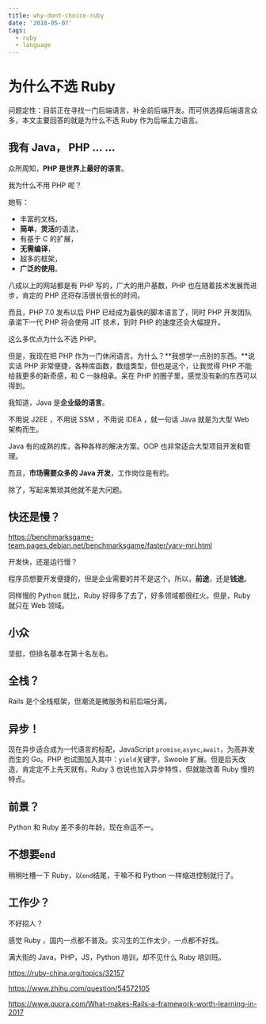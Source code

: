 ```yaml
---
title: why-dont-choice-ruby
date: '2018-05-07'
tags:
  - ruby
  - language
---
```

# 为什么不选 Ruby

问题定性：目前正在寻找一门后端语言，补全前后端开发。而可供选择后端语言众多，本文主要回答的就是为什么不选 Ruby 作为后端主力语言。

<!--
核心：
自己对 Ruby 没有信心，
全栈，还是补充技术栈？
happiness or sense of security ？
期望：
能在前端，后端都找工作
-->
## 我有 Java， PHP ... ...

众所周知，**PHP 是世界上最好的语言**。

我为什么不用 PHP 呢？

她有：
+ 丰富的文档，
+ **简单**，**灵活**的语法，
+ 有基于 C 的扩展，
+ **无需编译**，
+ 超多的框架，
+ **广泛的使用**。

八成以上的网站都是有 PHP 写的，广大的用户基数，PHP 也在随着技术发展而进步，肯定的 PHP 还将存活很长很长的时间。

而且，PHP 7.0 发布以后 PHP 已经成为最快的脚本语言了，同时 PHP 开发团队承诺下一代 PHP 将会使用 JIT 技术，到时 PHP 的速度还会大幅提升。

这么多优点为什么不选 PHP。

但是，我现在把 PHP 作为一门休闲语言。为什么？**我想学一点别的东西。**说实话 PHP 非常便捷，各种库函数，数组类型，但也是这个，让我觉得 PHP 不能给我更多的新奇感，和 C 一脉相承。呆在 PHP 的圈子里，感觉没有新的东西可以得到。

我知道，Java 是**企业级的语言**。

不用说 J2EE ，不用说 SSM ，不用说 IDEA ，就一句话 Java 就是为大型 Web 架构而生。

Java 有的成熟的库，各种各样的解决方案。OOP 也非常适合大型项目开发和管理。

而且，**市场需要众多的 Java 开发**，工作岗位是有的。

除了，写起来繁琐其他就不是大问题。

## 快还是慢？

<https://benchmarksgame-team.pages.debian.net/benchmarksgame/faster/yarv-mri.html>

开发快，还是运行慢？

程序员想要开发便捷的，但是企业需要的并不是这个。所以，**前途**，还是**钱途**。

同样慢的 Python 就比，Ruby 好得多了去了，好多领域都很红火。但是，Ruby 就只在 Web 领域。

## 小众

坚挺，但排名基本在第十名左右。

## 全栈？

Rails 是个全栈框架，但潮流是微服务和前后端分离。

## 异步！

现在异步适合成为一代语言的标配，JavaScript `promise`,`async`,`await`，为高并发而生的 Go。PHP 也试图加入其中：`yield`关键字，Swoole 扩展。但是后天改造，肯定定不上先天就有。Ruby 3 也说也加入异步特性，但就能改善 Ruby 慢的特点。

## 前景？

Python 和 Ruby 差不多的年龄，现在命运不一。

## 不想要`end`

稍稍吐槽一下 Ruby，以`end`结尾，干嘛不和 Python 一样缩进控制就行了。

## 工作少？

不好招人？

感觉 Ruby ，国内一点都不普及。实习生的工作太少，一点都不好找。

满大街的 Java，PHP，JS，Python 培训，却不见什么 Ruby 培训班。

<!-- 我不是悲观，而是阐述一个容易被忽略的事实——什么样的语言能力才能给程序员最大的钱途。
其实一个以前是主流的语言的程序员，才是最容易找到高收入和稳定工作的人。别的不说ada，cobol，Fortran 这个三个曾经的热门语言，现在的就业环境就比java好的多，收入也高的多。而我们每次争论语言的时候，一些人总是害怕他们现在学的东西过时。不用问他们一定以为过时的就没有人用了，工作也不好找了。但是事实恰恰相反啊。如果只是以编程为一种谋生的手段，那么这些过时的语言要比流行的和将要流行的语言更好。什么才是最大的中庸呢？这才是最大的中庸。而最可怜的人其实才是那些以应用为指导的，也就是赶时髦的人，他们只能吃别人的剩饭，进行最激烈的竞争。

因此要是想获得一个好的钱途，要么就要走在潮头前面来引导潮流，要么就跟在潮头后面收拢溃败的残部。当然这两头都是少数人，而往往这两部分人又都是是一群人。 -->

<https://ruby-china.org/topics/32157>

<https://www.zhihu.com/question/54572105>

<https://www.quora.com/What-makes-Rails-a-framework-worth-learning-in-2017>
